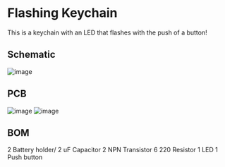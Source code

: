 # Flashing Keychain

This is a keychain with an LED that flashes with the push of a button!

## Schematic
![image](https://github.com/user-attachments/assets/2d8d8bbd-56cd-488f-a3d3-d31ed6ff9c18)

## PCB
![image](https://github.com/user-attachments/assets/88128b35-9e84-419d-81c0-8b90392dbd8b)
![image](https://github.com/user-attachments/assets/13e5ace3-d028-460c-810f-6ffbf6f20d2f)

## BOM
2 Battery holder/
2 uF Capacitor
2 NPN Transistor
6 220 Resistor
1 LED
1 Push button
